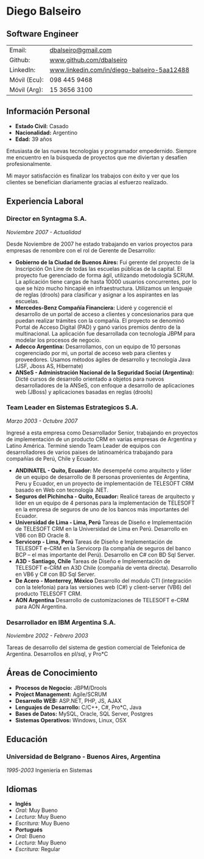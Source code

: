 # Diego Balseiro

## Software Engineer

<table>
<tbody>
<tr>
<td>Email:</td>
<td><a href="mailto:dbalseiro@gmail.com">dbalseiro@gmail.com</a></td>
</tr>
<tr>
<td>Github:</td>
<td><a href="http://www.github.com/dbalseiro">www.github.com/dbalseiro</a></td>
</tr>
<tr>
<td>LinkedIn:</td>
<td><a href="https://www.linkedin.com/in/diego-balseiro-5aa12488">www.linkedin.com/in/diego-balseiro-5aa12488</a></td>
</tr>
<tr>
<td>Móvil (Ecu):</td>
<td><span class="m-ecuador">098 445 9468</span></td>
</tr>
<tr>
<td>Móvil (Arg):</td>
<td><span class="m-argentina">15 3656 3100</span></td>
</tr>
</tbody>
</table>

## Información Personal

*   **Estado Civil:** Casado
*   **Nacionalidad:** Argentino
*   **Edad:** 39 años

Entusiasta de las nuevas tecnologías y programador empedernido. Siempre me encuentro en la búsqueda de proyectos que me diviertan y desafíen profesionalmente.

Mi mayor satisfacción es finalizar los trabajos con éxito y ver que los clientes se benefician diariamente gracias al esfuerzo realizado.

## Experiencia Laboral
### Director en Syntagma S.A.
*Noviembre 2007 - Actualidad*

Desde Noviembre de 2007 he estado trabajando en varios proyectos para empresas de renombre con el rol de Gerente de Desarrollo:

*   **Gobierno de la Ciudad de Buenos Aires:** Fui gerente del proyecto de la Inscripción On Line de todas las escuelas públicas de la capital. El proyecto fue gerenciado de forma ágil, utilizando metodología SCRUM. La aplicación tiene cargas de hasta 10000 usuarios concurrentes, por lo que se hizo mucho hincapié en infraestructura. Utilizamos un lenguaje de reglas (drools) para clasificar y asignar a los aspirantes en las escuelas.
*   **Mercedes-Benz Compañía Financiera:** Lideré y cogerencié el desarrollo de un portal de acceso a clientes y concesionarios para que puedan realizar trámites con la compañía. El proyecto se denominó Portal de Acceso Digital (PAD) y ganó varios premios dentro de la multinacional. La aplicación fue desarrollada con tecnología JBPM para modelar los procesos de negocio.
*   **Adecco Argentina:** Desarrollamos, con un equipo de 10 personas cogerenciado por mi, un portal de acceso web para clientes y proveedores. Usamos métodos ágiles de desarrollo y tecnología Java (JSF, Jboss AS, Hibernate)
*   **ANSeS - Administración Nacional de la Seguridad Social (Argentina):** Dicté cursos de desarrollo orientado a objetos para nuevos desarrolladores de la ANSeS, con enfoque a desarrollo de aplicaciones web (JBoss) y aplicaciones basadas en reglas (drools)


### Team Leader en Sistemas Estrategicos S.A.

*Marzo 2003 - Octubre 2007*

Ingresé a esta empresa como Desarrollador Senior, trabajando en proyectos de implementación de un producto CRM en varias empresas de Argentina y Latino América. Terminé siendo Team Leader de equipos con desarrolladores de varios paises de latinoamérica trabajando para compañías de Perú, Chile y Ecuador.

*   **ANDINATEL - Quito, Ecuador:** Me desempeñé como arquitecto y líder de un equipo de desarrollo de 8 personas provenientes de Argentina, Peru y Ecuador, en un proyecto de implementación de TELESOFT CRM basado en Web con tecnología .NET.
*   **Seguros del Pichincha - Quito, Ecuador:** Realicé tareas de arquitecto y lider en un equipo de 4 personas para la implementación de TELESOFT en la empresa de seguros de uno de los bancos más importantes del Ecuador.
*   **Universidad de Lima - Lima, Perú** Tareas de Diseño e Implementación de TELESOFT CRM en la Universidad de Lima en Perú. Desarrollo en VB6 con BD Oracle 8.
*   **Servicorp - Lima, Perú** Tareas de Diseño e Implementación de TELESOFT e-CRM en la Servicorp (la compañía de seguros del banco BCP – el mas importante del Perú). Desarrollo en C# con BD Sql Server.
*   **A3D - Santiago, Chile** Tareas de Diseño e Implementación de TELESOFT e-CRM en A3D Chile (compañía de venta directa). Desarrollo en VB6 y C# con BD Sql Server.
*   **De Acero - Monterrey, México** Desarrollo del modulo CTI (integración con la telefonia) para las versiones web (C#) y client-server (VB6) del producto TELESOFT CRM.
*   **AON Argentina** Desarrollo de customizaciones de TELESOFT e-CRM para AON Argentina.


### Desarrollador en IBM Argentina S.A.

*Noviembre 2002 - Febrero 2003*

Tareas de desarrollo del sistema de gestion comercial de Telefonica de Argentina. Desarrollos en pl/sql, y Pro*C

## Áreas de Conocimiento
*   **Procesos de Negocio:** JBPM/Drools
*   **Project Management:** Agile/SCRUM
*   **Desarrollo WEB:** ASP.NET, PHP, JS, AJAX
*   **Lenguajes de Desarrollo:** C/C++, C#, Pro*C, Java
*   **Bases de Datos:** MySQL, Oracle, SQL Server, Postgres
*   **Sistemas Operativos:** Windows, Linux, OSX

## Educación
### Universidad de Belgrano - Buenos Aires, Argentina
*1995-2003* Ingeniería en Sistemas

## Idiomas

* **Inglés**
 * *Oral:* Muy Bueno
 * *Lectura:* Muy Bueno
 * *Escritura:* Muy Bueno
* **Portugués**
 * *Oral:* Bueno
 * *Lectura:* Muy Bueno
 * *Escritura:* Regular

 
